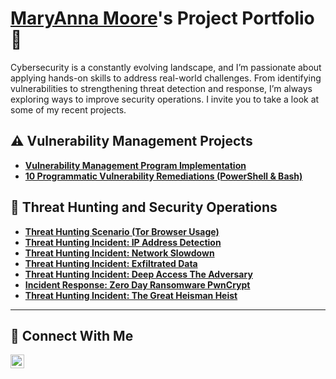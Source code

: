 # <a href="https://www.linkedin.com/in/maryanna-moore/">MaryAnna Moore</a>'s Project Portfolio 🔐

Cybersecurity is a constantly evolving landscape, and I’m passionate about applying hands-on skills to address real-world challenges. From identifying vulnerabilities to strengthening threat detection and response, I’m always exploring ways to improve security operations. I invite you to take a look at some of my recent projects.

## ⚠️ Vulnerability Management Projects

- **[Vulnerability Management Program Implementation](https://github.com/MaryAnnaMoore07/Vulnerability-Management-Program)**
- **[10 Programmatic Vulnerability Remediations (PowerShell & Bash)](https://github.com/MaryAnnaMoore07/Remediation-Automation-PowerShell-and-Bash/tree/main/automation)**

## 🚨 Threat Hunting and Security Operations

- **[Threat Hunting Scenario (Tor Browser Usage)](https://github.com/MaryAnnaMoore07/Threat-Hunting-Scenario-Tor-)**
- **[Threat Hunting Incident: IP Address Detection](https://github.com/MaryAnnaMoore07/Detection-of-Public-IP-Address)**
- **[Threat Hunting Incident: Network Slowdown](https://github.com/MaryAnnaMoore07/Sudden_Network_Slowdown)**
- **[Threat Hunting Incident: Exfiltrated Data](https://github.com/MaryAnnaMoore07/Suspected_Data_Exfiltration)**
- **[Threat Hunting Incident: Deep Access The Adversary](https://github.com/MaryAnnaMoore07/Threat-Hunt-Deep-Access-The-Adversary)**
- **[Incident Response: Zero Day Ransomware PwnCrypt](https://github.com/MaryAnnaMoore07/New-Zero-Day)**
- **[Threat Hunting Incident: The Great Heisman Heist](https://github.com/MaryAnnaMoore07/The-Great-Admin-Heist)**

<hr/>

## 🤳 Connect With Me


[<img align="left" alt="___________ | LinkedIn" width="22px" src="https://cdn.jsdelivr.net/npm/simple-icons@v3/icons/linkedin.svg" />][linkedin]


[linkedin]: https://linkedin.com/in/www.linkedin.com/in/maryanna-moore

<!--
<img width="35" alt="image" src="https://github.com/user-attachments/assets/2f41c7cd-5ea8-4475-b451-a37161b6c3fb"> 
<img width="35" alt="image" src="https://github.com/user-attachments/assets/77649969-9910-4994-8b96-74a116cfb2a8">
-->

